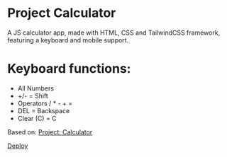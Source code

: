# Project Calculator

A JS calculator app, made with HTML, CSS and TailwindCSS framework, featuring a keyboard and mobile support.


# Keyboard functions:
- All Numbers
- +/- = Shift
- Operators / * - + =
- DEL = Backspace
- Clear (C) = C



Based on: [Project: Calculator](https://www.theodinproject.com/lessons/foundations-calculator)

[Deploy](https://yagorocha99.github.io/calculator-odin/public/)
